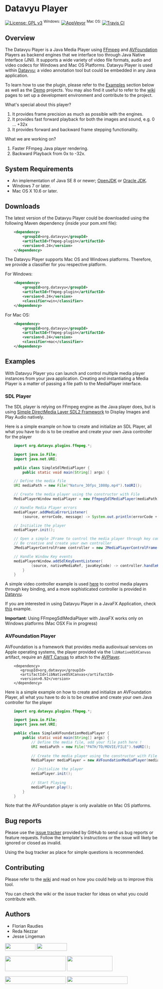 # Datavyu Player
[![License: GPL v3](https://img.shields.io/badge/License-GPL%20v3-blue.svg)](https://www.gnu.org/licenses/gpl-3.0)
<sup>Windows:</sup> [![AppVeyor](https://ci.appveyor.com/api/projects/status/n59twat1udwdt7rw?svg=true)](https://ci.appveyor.com/project/TheoWolf/datavyu-ffmpegplugin)
<sup>Mac OS:</sup> [![Travis CI](https://travis-ci.com/databrary/datavyu-ffmpegplugin.svg)](https://travis-ci.com/databrary/datavyu-ffmpegplugin)

## Overview
The Datavyu Player is a Java Media Player using [FFmpeg](https://github.com/FFmpeg/FFmpeg) and [AVFoundation](https://developer.apple.com/av-foundation/) Players as backend engines that we interface too through Java Native Interface (JNI). It supports a wide variety of video file formats, audio and video codecs for Windows and Mac OS Platforms. Datavyu Player is used within [Datavyu](http://www.datavyu.org/); a video annotation tool but could be embedded in any Java application.

To learn how to use the plugin, please refer to the [Examples](##Examples) section below as well as the [Demo](demo/) projects. You may also find it useful to refer to the [wiki](https://github.com/databrary/datavyu-ffmpegplugin/wiki) pages to set up a development environment and contribute to the project.

What's special about this player?

1. It provides frame precision as much as possible with the engines.
1. It provides fast forward playback for both the images and sound, e.g. 0 ... +32x
1. It provides forward and backward frame stepping functionality.

What we are working on?

1. Faster FFmpeg Java player rendering.
1. Backward Playback from 0x to -32x.

## System Requirements

- An implementation of Java SE 8 or newer; [OpenJDK](http://openjdk.java.net/install/) or
[Oracle JDK](http://www.oracle.com/technetwork/java/javase/downloads/).
- Windows 7 or later.
- Mac OS X 10.6 or later.

## Downloads
The latest version of the Datavyu Player could be downloaded using the following Maven dependency (inside your pom.xml file):

``` xml  
    <dependency>
        <groupId>org.datavyu</groupId>
        <artifactId>ffmpeg-plugin</artifactId>
        <version>0.24</version>
    </dependency>
```

The Datavyu Player supports Mac OS and Windows platforms. Therefore, we provide a classifier for you respective platform.

For Windows:
``` xml  
    <dependency>
        <groupId>org.datavyu</groupId>
        <artifactId>ffmpeg-plugin</artifactId>
        <version>0.24</version>
        <classifier>win</classifier>
    </dependency>
```

For Mac OS:
``` xml  
    <dependency>
        <groupId>org.datavyu</groupId>
        <artifactId>ffmpeg-plugin</artifactId>
        <version>0.24</version>
        <classifier>mac</classifier>
    </dependency>
```
## Examples
With Datavyu Player you can launch and control multiple media player instances from your java application. Creating and instantiating a Media Player is a matter of passing a file path to the MediaPlayer interface.

### SDL Player
The SDL player is relying on FFmpeg engine as the Java player does, but is using [Simple DirectMedia Layer SDL2 Framework](https://www.libsdl.org/) to Display Images and Play Audio natively.

Here is a simple example on how to create and initialize an SDL Player, all what you have to do is to be creative and create your own Java controller for the player

``` java
    import org.datavyu.plugins.ffmpeg.*;

    import java.io.File;
    import java.net.URI;

    public class SimpleSdlMediaPlayer {
        public static void main(String[] args) {

    // Define the media file
    URI mediaPath = new File("Nature_30fps_1080p.mp4").toURI();

    // Create the media player using the constructor with File
    MediaPlayerWindow mediaPlayer = new FfmpegSdlMediaPlayer(mediaPath);

    // Handle Media Player errors
    mediaPlayer.addMediaErrorListener(
        (source, errorCode, message) -> System.out.println(errorCode + ": " + message));

    // Initialize the player
    mediaPlayer.init();

    // Open a simple JFrame to control the media player through key commands
    // Be creative and create your own controller
    JMediaPlayerControlFrame controller = new JMediaPlayerControlFrame(mediaPlayer);

    // Handle Window Key events
    mediaPlayerWindow.addSdlKeyEventListener(
            (source, nativeMediaRef, javaKeyCode) -> controller.handleKeyEvents(javaKeyCode));
        }
    }
```

A simple video controller example is used [here](src/main/java/org/datavyu/plugins/examples/JMediaPlayerControlFrame.java) to control media players through key binding, and a more sophisticated controller is provided in [Datavyu](https://github.com/databrary/datavyu/blob/master/src/main/java/org/datavyu/views/VideoController.java).

If you are interested in using Datavyu Player in a JavaFX Application, check [this](demo/SimpleJavaFXMediaPlayer.java) example. 

**Important**: Using FFmpegSdlMediaPlayer with JavaFX works only on Windows platforms (Mac OSX Fix in progress)

### AVFoundation Player
AVFoundation is a framework that provides media audiovisual services on Apple operating systems, the player provided via the ```libNativeOSXCanvas``` artifact, require an [AWT Canvas](https://docs.oracle.com/javase/7/docs/api/java/awt/Canvas.html) to attach to the [AVPlayer](https://developer.apple.com/documentation/avfoundation/avplayer). 

```$xml
    <dependency>
       <groupId>org.datavyu</groupId>
       <artifactId>libNativeOSXCanvas</artifactId>
       <version>0.92</version>
    </dependency>
```

Here is a simple example on how to create and initialize an AVFoundation Player, all what you have to do is to be creative and create your own Java controller for the player

``` java
    import org.datavyu.plugins.ffmpeg.*;

    import java.io.File;
    import java.net.URI;

    public class SimpleAVFoundationMediaPlayer {
        public static void main(String[] args) {
            // Define the media file, add your file path here !
            URI mediaPath = new File("PATH/TO/MOVIE/FILE").toURI();
          
            // Create the media player using the constructor with File
            MediaPlayer mediaPlayer = new AVFoundationMediaPlayer(mediaPath, new JDialog());

            // Initialize the player
            mediaPlayer.init();
        
            // Start Playing
            mediaPlayer.play();
        }
    }
```
Note that the AVFoundation player is only available on Mac OS platforms.

## Bug reports
Please use the [issue tracker](https://github.com/databrary/datavyu-ffmpegplugin/issues) provided by GitHub to send us bug reports or feature requests. Follow the template's instructions or the issue will likely be ignored or closed as invalid.

Using the bug tracker as place for simple questions is recommended.

## Contributing
Please refer to the [wiki](https://github.com/databrary/datavyu-ffmpegplugin/wiki) and read on how you could help us to
improve this tool.

You can check the wiki or the issue tracker for ideas on what you could contribute with.

## Authors
* Florian Raudies
* Reda Nezzar
* Jesse Lingeman

[<img src="http://datavyu.org/theme/img/logo/datavyu.png" width="100" height="25">](https://www.datavyu.org/)
[<img src="http://www.datavyu.org/theme/img/logo/databrary-nav.png" width="100" height="25">](https://www.databrary.org/)

[<img src="https://nyu.databrary.org/web/images/grants/nyu.jpg" width="200" height="50">](https://www.nyu.edu/)
[<img src="https://nyu.databrary.org/web/images/grants/pennstate.png" width="150" height="50">](http://www.psu.edu/)

[<img src="https://nyu.databrary.org/web/images/grants/nsf2.png" width="200" height="25">](http://www.nsf.gov/awardsearch/showAward?AWD_ID=1238599&HistoricalAwards=false)
[<img src="https://nyu.databrary.org/web/images/grants/nichd.png" width="200" height="25">](http://projectreporter.nih.gov/project_info_description.cfm?aid=8531595&icde=15908155&ddparam=&ddvalue=&ddsub=&cr=1&csb=default&cs=ASC)
